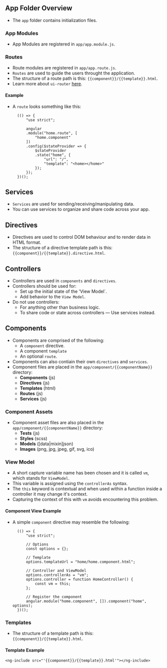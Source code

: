 ## App Folder Overview
- The `app` folder contains initialization files.

### App Modules
- App Modules are registered in `app/app.module.js`.

### Routes
- Route modules are registered in `app/app.route.js`.
- `Routes` are used to guide the users throught the application.
- The structure of a route path is this: `{{component}}/{{template}}.html`.
- Learn more about `ui-router` [here](https://github.com/angular-ui/ui-router).

#### Example
- A `route` looks something like this:

		(() => {
			"use strict";
			
			angular
			.module("home.route", [
				"home.component"
			])
			.config($stateProvider => {
				$stateProvider
				.state("home", {
					"url": "/",
					"template": "<home></home>"
				});
			});
		})();

## Services
- `Services` are used for sending/receiving/manipulating data.
- You can use services to organize and share code across your app.

## Directives
- Directives are used to control DOM behaviour and to render data in HTML format.
- The structure of a directive template path is this: `{{component}}/{{template}}.directive.html`.

## Controllers
- Controllers are used in `components` and `directives`.
- Controllers should be used for:
	- Set up the initial state of the 'View Model`.
	- Add behavior to the `View Model`.
- Do not use controllers:
	- For anything other than business logic.
	- To share code or state across controllers — Use services instead.

## Components
- Components are comprised of the following:
	- A `component` directive.
	- A component `template`
	- An optional `route`.
- Components can also contiain their own `directives` and `services`.
- Component files are placed in the `app/component/{{componentName}}` directory:
	- **Components** (js)
	- **Directives** (js)
	- **Templates** (html)
	- **Routes** (js)
	- **Services** (js)

### Component Assets
- Component asset files are also placed in the `app/component/{{componentName}}` directory:
	- **Tests** (js)
	- **Styles** (scss)
	- **Models** ([data|mixin]json)
	- **Images** (png, jpg, jpeg, gif, svg, ico)

### View Model
- A short capture variable name has been chosen and it is called `vm`, which stands for `ViewModel`.
- This variable is assigned using the `controllerAs` syntax.
- The `this` keyword is contextual and when used within a function inside a controller it may change it's context.
- Capturing the context of this with `vm` avoids encountering this problem.

#### Component View Example
- A simple `component` directive may resemble the following:

		(() => {
			"use strict";
			
			// Options
			const options = {};
			
			// Template
			options.templateUrl = "home/home.component.html";
			
			// Controller and ViewModel
			options.controllerAs = "vm";
			options.controller = function HomeController() {
				const vm = this;
			};
			
			// Register the component
			angular.module("home.component", []).component("home", options);
		})();

### Templates
- The structure of a template path is this: `{{component}}/{{template}}.html`.

#### Template Example

	<ng-include src="'{{component}}/{{template}}.html'"></ng-include>
